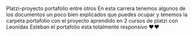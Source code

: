 Platzi-proyecto portafolio entre otros
En esta carrera tenemos algunos de los documentos un poco bien explicados que puedes ocupar y tenemos la carpeta portafolio con el proyecto aprendido en 2 cursos de  platzi con Leonidas Esteban  el portafolio esta totalmente responsivo ♥♥

